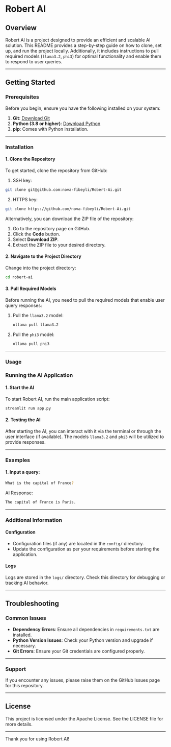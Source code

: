 # Robert AI

## Overview

Robert AI is a project designed to provide an efficient and scalable AI solution. This README provides a step-by-step guide on how to clone, set up, and run the project locally. Additionally, it includes instructions to pull required models (`llama3.2`, `phi3`) for optimal functionality and enable them to respond to user queries.

---

## Getting Started

### Prerequisites

Before you begin, ensure you have the following installed on your system:

1. **Git**: [Download Git](https://git-scm.com/)
2. **Python (3.8 or higher)**: [Download Python](https://www.python.org/downloads/)
3. **pip**: Comes with Python installation.

---

### Installation

#### 1. Clone the Repository

To get started, clone the repository from GitHub:
1. SSH key:
```bash
git clone git@github.com:nova-fibeyli/Robert-Ai.git
```
2. HTTPS key:
```bash
git clone https://github.com/nova-fibeyli/Robert-Ai.git
```
Alternatively, you can download the ZIP file of the repository:

1. Go to the repository page on GitHub.
2. Click the **Code** button.
3. Select **Download ZIP**.
4. Extract the ZIP file to your desired directory.

#### 2. Navigate to the Project Directory

Change into the project directory:

```bash
cd robert-ai
```

#### 3. Pull Required Models

Before running the AI, you need to pull the required models that enable user query responses:

1. Pull the `llama3.2` model:

   ```bash
   ollama pull llama3.2
   ```

2. Pull the `phi3` model:

   ```bash
   ollama pull phi3
   ```
---

### Usage
### Running the AI Application

#### 1. Start the AI

To start Robert AI, run the main application script:

```bash
streamlit run app.py
```

#### 2. Testing the AI

After starting the AI, you can interact with it via the terminal or through the user interface (if available). The models `llama3.2` and `phi3` will be utilized to provide responses.

---
### Examples
#### 1. Input a query:
```bash
What is the capital of France?
```
AI Response:
```bash
The capital of France is Paris.
```

---

### Additional Information

#### Configuration

- Configuration files (if any) are located in the `config/` directory.
- Update the configuration as per your requirements before starting the application.

#### Logs

Logs are stored in the `logs/` directory. Check this directory for debugging or tracking AI behavior.

---

## Troubleshooting

### Common Issues

- **Dependency Errors**: Ensure all dependencies in `requirements.txt` are installed.
- **Python Version Issues**: Check your Python version and upgrade if necessary.
- **Git Errors**: Ensure your Git credentials are configured properly.
  
---

### Support

If you encounter any issues, please raise them on the GitHub Issues page for this repository.

---

## License

This project is licensed under the Apache License. See the LICENSE file for more details.

---

Thank you for using Robert AI!


